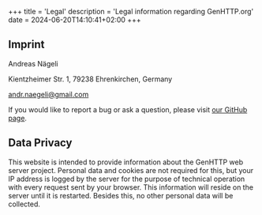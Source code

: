 ﻿+++
title = 'Legal'
description = 'Legal information regarding GenHTTP.org'
date = 2024-06-20T14:10:41+02:00
+++

## Imprint

Andreas Nägeli

Kientzheimer Str. 1, 79238 Ehrenkirchen, Germany

andr.naegeli@gmail.com

If you would like to report a bug or ask a question, please visit [our GitHub page](https://github.com/Kaliumhexacyanoferrat/GenHTTP/issues/new/choose).

## Data Privacy

This website is intended to provide information about the GenHTTP web server project. Personal data and cookies are not required for this, but
your IP address is logged by the server for the purpose of technical operation with every request sent by your browser. This information will
reside on the server until it is restarted. Besides this, no other personal data will be collected.

